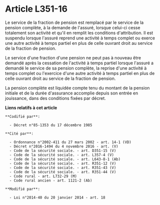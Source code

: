 # Article L351-16

Le service de la fraction de pension est remplacé par le service de la pension complète, à la demande de l'assuré, lorsque
celui-ci cesse totalement son activité et qu'il en remplit les conditions d'attribution. Il est suspendu lorsque l'assuré
reprend une activité à temps complet ou exerce une autre activité à temps partiel en plus de celle ouvrant droit au service
de la fraction de pension.

Le service d'une fraction d'une pension ne peut pas à nouveau être demandé après la cessation de l'activité à temps partiel
lorsque l'assuré a demandé le service de sa pension complète, la reprise d'une activité à temps complet ou l'exercice d'une
autre activité à temps partiel en plus de celle ouvrant droit au service de la fraction de pension.

La pension complète est liquidée compte tenu du montant de la pension initiale et de la durée d'assurance accomplie depuis
son entrée en jouissance, dans des conditions fixées par décret.

**Liens relatifs à cet article**

	**Codifié par**:

	  - Décret n°85-1353 du 17 décembre 1985

	**Cité par**:

	  - Ordonnance n°2002-411 du 27 mars 2002 - art. 14-1 (VD)
	  - Décret n°2016-1494 du 4 novembre 2016 - art. (V)
	  - Code de la sécurité sociale. - art. D351-15 (V)
	  - Code de la sécurité sociale. - art. L357-4 (V)
	  - Code de la sécurité sociale. - art. L643-8-1 (Ab)
	  - Code de la sécurité sociale. - art. R351-12 (V)
	  - Code de la sécurité sociale. - art. R351-43 (V)
	  - Code de la sécurité sociale. - art. R351-44 (V)
	  - Code rural - art. L732-29 (M)
	  - Code rural ancien - art. 1121-2 (Ab)

	**Modifié par**:

	  - Loi n°2014-40 du 20 janvier 2014 - art. 18
